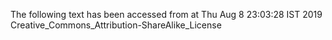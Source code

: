 The following text has been accessed from at Thu Aug 8 23:03:28 IST 2019
Creative_Commons_Attribution-ShareAlike_License
